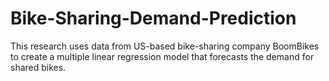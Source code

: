 # Bike-Sharing-Demand-Prediction
This research uses data from US-based bike-sharing company BoomBikes to create a multiple linear regression model that forecasts the demand for shared bikes.
